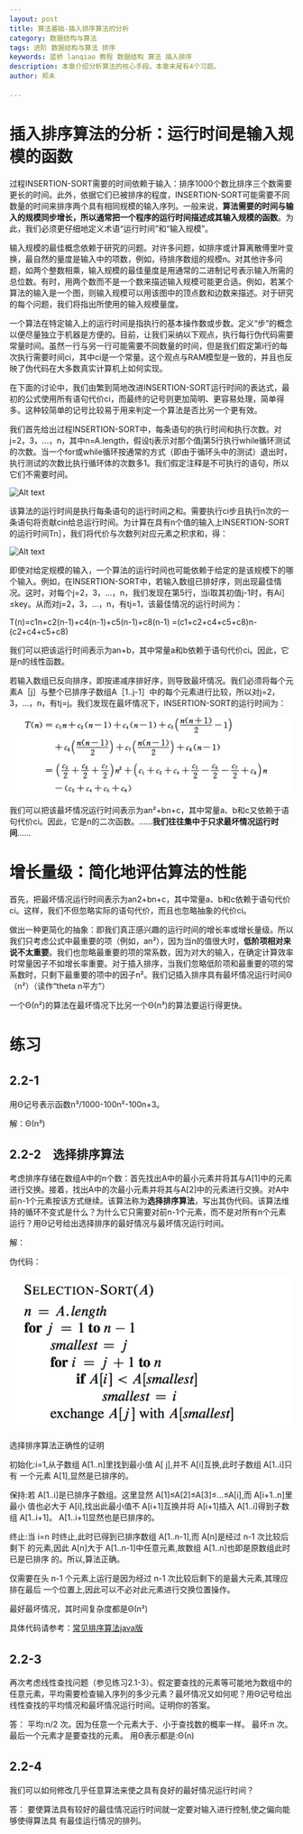 ```yaml
---
layout: post
title: 算法基础-插入排序算法的分析
category: 数据结构与算法
tags: 进阶 数据结构与算法 排序
keywords: 蓝桥 lanqiao 教程 数据结构 算法 插入排序
description: 本章介绍分析算法的核心手段。本章末尾有4个习题。
author: 郑未

---
```


# 插入排序算法的分析：运行时间是输入规模的函数

过程INSERTION-SORT需要的时间依赖于输入：排序1000个数比排序三个数需要更长的时间。此外，依据它们已被排序的程度，INSERTION-SORT可能需要不同数量的时间来排序两个具有相同规模的输入序列。一般来说，**算法需要的时间与输入的规模同步增长，所以通常把一个程序的运行时间描述成其输入规模的函数**。为此，我们必须更仔细地定义术语“运行时间”和“输入规模”。

输入规模的最佳概念依赖于研究的问题。对许多问题，如排序或计算离散傅里叶变换，最自然的量度是输入中的项数，例如，待排序数组的规模n。对其他许多问题，如两个整数相乘，输入规模的最佳量度是用通常的二进制记号表示输入所需的总位数。有时，用两个数而不是一个数来描述输入规模可能更合适。例如，若某个算法的输入是一个图，则输入规模可以用该图中的顶点数和边数来描述。对于研究的每个问题，我们将指出所使用的输入规模量度。

一个算法在特定输入上的运行时间是指执行的基本操作数或步数。定义“步”的概念以便尽量独立于机器是方便的。目前，让我们采纳以下观点，执行每行伪代码需要常量时间。虽然一行与另一行可能需要不同数量的时间，但是我们假定第i行的每次执行需要时间ci，其中ci是一个常量。这个观点与RAM模型是一致的，并且也反映了伪代码在大多数真实计算机上如何实现。

在下面的讨论中，我们由繁到简地改进INSERTION-SORT运行时间的表达式，最初的公式使用所有语句代价ci，而最终的记号则更加简明、更容易处理，简单得多。这种较简单的记号比较易于用来判定一个算法是否比另一个更有效。

我们首先给出过程INSERTION-SORT中，每条语句的执行时间和执行次数。对j=2，3，…，n，其中n=A.length，假设tj表示对那个值j第5行执行while循环测试的次数。当一个for或while循环按通常的方式（即由于循环头中的测试）退出时，执行测试的次数比执行循环体的次数多1。我们假定注释是不可执行的语句，所以它们不需要时间。

![Alt text](http://lemon.lanqiao.org:8082/teaching/img/algorithm/algorithm-analyze-1.png)

该算法的运行时间是执行每条语句的运行时间之和。需要执行ci步且执行n次的一条语句将贡献cin给总运行时间。为计算在具有n个值的输入上INSERTION-SORT的运行时间Tn］，我们将代价与次数列对应元素之积求和，得：

![Alt text](http://lemon.lanqiao.org:8082/teaching/img/algorithm/algorithm-analyze-2.png)

即使对给定规模的输入，一个算法的运行时间也可能依赖于给定的是该规模下的哪个输入。例如，在INSERTION-SORT中，若输入数组已排好序，则出现最佳情况。这时，对每个j=2，3，…，n，我们发现在第5行，当i取其初值j-1时，有Ai］≤key。从而对j=2，3，…，n，有tj=1，该最佳情况的运行时间为：

T(n)=c1n+c2(n-1)+c4(n-1)+c5(n-1)+c8(n-1)
=(c1+c2+c4+c5+c8)n-(c2+c4+c5+c8)

我们可以把该运行时间表示为an+b，其中常量a和b依赖于语句代价ci。因此，它是n的线性函数。

若输入数组已反向排序，即按递减序排好序，则导致最坏情况。我们必须将每个元素A［j］与整个已排序子数组A［1..j-1］中的每个元素进行比较，所以对j=2，3，…，n，有tj=j。我们发现在最坏情况下，INSERTION-SORT的运行时间为：

![Alt text](/public/img/algorithm/algorithm-analyze-3.png)

我们可以把该最坏情况运行时间表示为an²+bn+c，其中常量a、b和c又依赖于语句代价ci。因此，它是n的二次函数。……**我们往往集中于只求最坏情况运行时间**……

# 增长量级：简化地评估算法的性能

首先，把最坏情况运行时间表示为an2+bn+c，其中常量a、b和c依赖于语句代价ci。这样，我们不但忽略实际的语句代价，而且也忽略抽象的代价ci。

做出一种更简化的抽象：即我们真正感兴趣的运行时间的增长率或增长量级。所以我们只考虑公式中最重要的项（例如，an²），因为当n的值很大时，**低阶项相对来说不太重要**。我们也忽略最重要的项的常系数，因为对大的输入，在确定计算效率时常量因子不如增长率重要。对于插入排序，当我们忽略低阶项和最重要的项的常系数时，只剩下最重要的项中的因子n²。我们记插入排序具有最坏情况运行时间Θ（n²）（读作“theta n平方”）

一个Θ(n²)的算法在最坏情况下比另一个Θ(n³)的算法要运行得更快。

# 练习

## 2.2-1　

用Θ记号表示函数n³/1000-100n²-100n+3。

解：Θ(n³)

## 2.2-2　**选择排序算法**

考虑排序存储在数组A中的n个数：首先找出A中的最小元素并将其与A[1]中的元素进行交换。接着，找出A中的次最小元素并将其与A[2]中的元素进行交换。对A中前n-1个元素按该方式继续。该算法称为**选择排序算法**，写出其伪代码。该算法维持的循环不变式是什么？为什么它只需要对前n-1个元素，而不是对所有n个元素运行？用Θ记号给出选择排序的最好情况与最坏情况运行时间。

解：

伪代码：

![Alt text](/public/img/algorithm/algorithm-analyze-4.png)


选择排序算法正确性的证明

初始化:i=1,从子数组 A[1..n]里找到最小值 A[ j],并不 A[i]互换,此时子数组 A[1..i]只有 一个元素 A[1],显然是已排序的。

保持:若 A[1..i]是已排序子数组。这里显然 A[1]≤A[2]≤A[3]≤...≤A[i],而 A[i+1..n]里最小 值也必大于 A[i],找出此最小值不 A[i+1]互换并将 A[i+1]插入 A[1..i]得到子数组 A[1..i+1]。 A[1..i+1]显然也是已排序的。

终止:当 i=n 时终止,此时已得到已排序数组 A[1..n-1],而 A[n]是经过 n-1 次比较后剩下 的元素,因此 A[n]大于 A[1..n-1]中任意元素,故数组 A[1..n]也即是原数组此时已是已排序 的。所以,算法正确。

仅需要在头 n-1 个元素上运行是因为经过 n-1 次比较后剩下的是最大元素,其理应排在最后 一个位置上,因此可以不必对此元素进行交换位置操作。

最好最坏情况，其时间复杂度都是Θ(n²)

具体代码请参考：[常见排序算法java版](/ref/sort-java-impl)

## 2.2-3　

再次考虑线性查找问题（参见练习2.1-3）。假定要查找的元素等可能地为数组中的任意元素，平均需要检查输入序列的多少元素？最坏情况又如何呢？用Θ记号给出线性查找的平均情况和最坏情况运行时间。证明你的答案。

答：
平均:n/2 次。因为任意一个元素大于、小于查找数的概率一样。 
最坏:n 次。最后一个元素才是要查找的元素。 
用Θ表示都是:Θ(n)

## 2.2-4　

我们可以如何修改几乎任意算法来使之具有良好的最好情况运行时间？

答：
要使算法具有较好的最佳情况运行时间就一定要对输入进行控制,使之偏向能够使得算法具 有最佳运行情况的排列。

